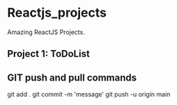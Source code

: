 # Reactjs_projects
Amazing ReactJS Projects.

## Project 1: ToDoList


## GIT push and pull commands
git add .
git commit -m 'message'
git push -u origin main 